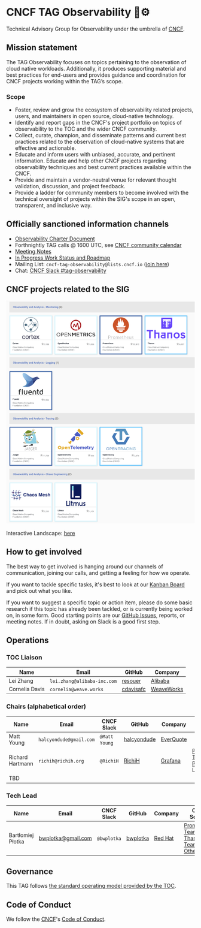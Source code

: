 # CNCF TAG Observability 🔭⚙️

Technical Advisory Group for Observability under the umbrella of [CNCF](https://www.cncf.io/).

## Mission statement

The TAG Observability focuses on topics pertaining to the observation of cloud native workloads. Additionally, it produces
supporting material and best practices for end-users and provides guidance and coordination for CNCF projects working within the TAG’s scope.

### Scope

* Foster, review and grow the ecosystem of observability related projects, users, and maintainers in open source, cloud-native technology.
* Identify and report gaps in the CNCF's project portfolio on topics of observability to the TOC and the wider CNCF community.
* Collect, curate, champion, and disseminate patterns and current best practices related to the observation of cloud-native systems that are effective and actionable.
* Educate and inform users with unbiased, accurate, and pertinent information. Educate and help other CNCF projects regarding observability techniques and best current practices available within the CNCF.
* Provide and maintain a vendor-neutral venue for relevant thought validation, discussion, and project feedback.
* Provide a ladder for community members to become involved with the technical oversight of projects within the SIG's scope in an open, transparent, and inclusive way.

## Officially sanctioned information channels

* [Observability Charter Document](observability-charter.md)
* Forthnightly TAG calls @ 1600 UTC, see [CNCF community calendar](https://www.cncf.io/community/calendar/)
* [Meeting Notes](https://docs.google.com/document/d/1_QoF-njScSuGFI3Ge5zu-G8SbL6scQ8AzT1hq57bRoQ/edit)
* [In Progress Work Status and Roadmap](https://github.com/cncf/tag-observability/projects/1#card-36042463)
* Mailing List: `cncf-tag-observability@lists.cncf.io` ([join here](https://lists.cncf.io/g/cncf-tag-observability))
* Chat: [CNCF Slack #tag-observability](https://slack.cncf.io)

## CNCF projects related to the SIG

![projects](projects.png)

Interactive Landscape: [here](https://landscape.cncf.io/category=observability-and-analysis&format=card-mode&grouping=category&project=hosted)

## How to get involved

The best way to get involved is hanging around our channels of communication, joining our calls, and getting a feeling for how we operate.

If you want to tackle specific tasks, it's best to look at our [Kanban Board](https://github.com/cncf/sig-observability/projects/1#card-36042463) and pick out what you like.

If you want to suggest a specific topic or action item, please do some basic research if this topic has already been tackled, or is currently being worked on, in some form. Good starting points are our [GitHub Issues](https://github.com/cncf/sig-observability/issues), reports, or meeting notes. If in doubt, asking on Slack is a good first step.

## Operations

### TOC Liaison

| Name          | Email                        |  GitHub         | Company       |
| -------------- | --------------------------- | --------------- | ------------- |
| Lei Zhang      | `lei.zhang@alibaba-inc.com` | [resouer]       | [Alibaba]     |
| Cornelia Davis | `cornelia@weave.works`      | [cdavisafc]     | [WeaveWorks]  |

### Chairs (alphabetical order)

| Name                | Email                   | CNCF Slack    | GitHub        | Company     | Open Source                        |
|-------------------- | ----------------------- |-------------- | ------------- | ----------- | ---------------------------------- |
| Matt Young          | `halcyondude@gmail.com` | `@Matt Young` | [halcyondude] | [EverQuote] |                                    |
| Richard Hartmann    | `richih@richih.org`     | `@RichiH`     | [RichiH]      | [Grafana]   | [Prometheus Team]; [PromCon] Lead  |
| TBD                 |                         |               |               |             |                                    |

### Tech Lead

| Name              | Email               | CNCF Slack    | GitHub        | Company   | Open Source                        |
|------------------ | ------------------- |------------   |--------       | --------- | ---------------------------------- |
| Bartłomiej Płotka | bwplotka@gmail.com  | `@bwplotka`   | [bwplotka]    | [Red Hat] |  [Prometheus Team]; [Thanos Team]; [Other][bwplotka-other] | 

[EverQuote]: https://www.everquote.com
[Grafana]:   https://grafana.com
[Microsoft]: https://www.microsoft.com
[Red Hat]:   https://redhat.com
[WeaveWorks]: https://www.weave.works/
[Alibaba]: https://www.alibaba.com/

[Prometheus Team]: https://prometheus.io/governance/#team-members
[Thanos Team]: https://thanos.io
[bwplotka-other]:  https://www.bwplotka.dev/about/#open-source-projects
[PromCon]: https://promcon.io

[bwplotka]:      https://github.com/bwplotka
[resouer]: https://github.com/resouer
[cdavisafc]: https://github.com/cdavisafc
[halcyondude]:   https://github.com/halcyondude
[RichiH]:        https://github.com/RichiH

## Governance

This TAG follows [the standard operating model provided by the TOC](https://github.com/cncf/toc/blob/master/sigs/cncf-tags.md#operating-model).

## Code of Conduct

We follow the [CNCF](https://www.cncf.io/)'s [Code of Conduct](https://github.com/cncf/foundation/blob/master/code-of-conduct.md).
